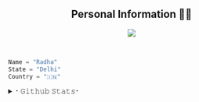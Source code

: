 <h2 align="center"><b>Personal Information 👨‍💻</b></h2>

<p align="center">
  <img src="https://readme-typing-svg.herokuapp.com?color=00FFB3&width=420&lines=A+Passionate+Developer+From+India%E2%9C%8C%EF%B8%8F;Python%2C+Node.js%2C+Linux%E2%9D%A4%EF%B8%8F">
</p> 
<br>

```python
Name = "Radha"
State = "Delhi"
Country = "🇮🇳"
```
<details>
<summary>⠂𝙶𝚒𝚝𝚑𝚞𝚋 𝚂𝚝𝚊𝚝𝚜⠂</summary>
<h2 align="center"><b>⠂𝙶𝚒𝚝𝚑𝚞𝚋 𝚂𝚝𝚊𝚝𝚜⠐
<br>
<br>
  
----
![](https://github-readme-stats.vercel.app/api?username=Radhak8&theme=dark&hide_border=false&include_all_commits=false&count_private=false)<br/>
![](https://github-readme-streak-stats.herokuapp.com/?user=Radhak8&theme=dark&hide_border=false)<br/>
![](https://github-readme-stats.vercel.app/api/top-langs/?username=Radhak8&theme=dark&hide_border=false&include_all_commits=false&count_private=false&layout=compact)
----